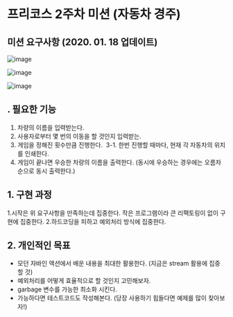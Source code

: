 # 프리코스 2주차 미션 (자동차 경주)

## 미션 요구사항 (2020. 01. 18 업데이트)
![image](https://user-images.githubusercontent.com/47850258/72633045-f8321500-399a-11ea-9d22-f71f43f9ec1a.png)

![image](https://user-images.githubusercontent.com/47850258/72633119-20217880-399b-11ea-8665-03f42637eab8.png)

![image](https://user-images.githubusercontent.com/47850258/72633105-18fa6a80-399b-11ea-9321-e6d25d14884b.png)

##  . 필요한 기능
1. 차량의 이름을 입력받는다.<br>
2. 사용자로부터 몇 번의 이동을 할 것인지 입력받는.<br>
3. 게임을 정해진 횟수만큼 진행한다.
&nbsp;3-1. 한번 진행할 때마다, 현재 각 자동차의 위치를 인쇄한다.
4. 게임이 끝나면 우승한 차량의 이름을 출력한다. (동시에 우승하는 경우에는 오름차순으로 동시 출력한다.)<br>

## 1. 구현 과정
1.시작은 위 요구사항을 만족하는데 집중한다. 작은 프로그램이라 큰 리팩토링이 없이 구현에 집중한다.
2.하드코딩을 피하고 예외처리 방식에 집중한다.

## 2. 개인적인 목표
<ul>
<li>모던 자바인 액션에서 배운 내용을 최대한 활용한다. (지금은 stream 활용에 집중할 것)</li>
<li>예외처리를 어떻게 효율적으로 할 것인지 고민해보자.</li>
<li>garbage 변수를 가능한 최소화 시킨다.</li>
<li>가능하다면 테스트코드도 작성해본다. (당장 사용하기 힘들다면 예제를 많이 찾아보자!)</li>
</ul>

